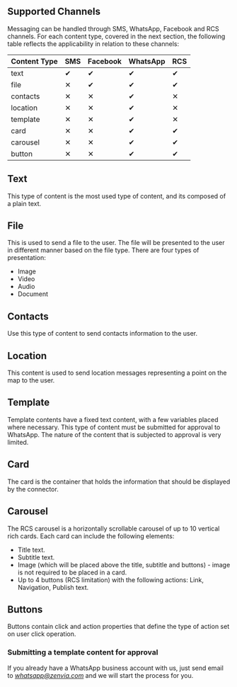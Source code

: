 ## Supported Channels

Messaging can be handled through SMS, WhatsApp, Facebook and RCS channels. For each content type, covered in the next section, the following table reflects the applicability in relation to these channels:

| Content Type | SMS      | Facebook | WhatsApp | RCS      |
|:-------------|:---------|:---------|:---------|:---------|
| text         | &#10004; | &#10004; | &#10004; | &#10004; |
| file         | &#10005; | &#10004; | &#10004; | &#10004; |
| contacts     | &#10005; | &#10005; | &#10004; | &#10005; |     |
| location     | &#10005; | &#10005; | &#10004; | &#10005; |
| template     | &#10005; | &#10005; | &#10004; | &#10005; |
| card         | &#10005; | &#10005; | &#10004; | &#10004; |
| carousel     | &#10005; | &#10005; | &#10004; | &#10004; |
| button       | &#10005; | &#10005; | &#10004; | &#10004; |

## Text
This type of content is the most used type of content, and its composed of a plain text.

<SchemaDefinition schemaRef="#/components/schemas/content.text" />

## File
This is used to send a file to the user. The file will be presented to the user in different manner based on the file type. There are four types of presentation:
* Image
* Video
* Audio
* Document

<SchemaDefinition schemaRef="#/components/schemas/content.file" />

## Contacts
Use this type of content to send contacts information to the user.

<SchemaDefinition schemaRef="#/components/schemas/content.contacts" />

## Location
This content is used to send location messages representing a point on the map to the user.

<SchemaDefinition schemaRef="#/components/schemas/content.location" />

## Template
Template contents have a fixed text content, with a few variables placed where necessary. This type of content must be submitted for approval to WhatsApp. The nature of the content that is subjected to approval is very limited.

## Card

The card is the container that holds the information that should be displayed by the connector.

<SchemaDefinition schemaRef="#/components/schemas/content.card" />

## Carousel

The RCS carousel is a horizontally scrollable carousel of up to 10 vertical rich cards. Each card can include the following elements:
* Title text.
* Subtitle text.
* Image (which will be placed above the title, subtitle and buttons) - image is not required to be placed in a card.
* Up to 4 buttons (RCS limitation) with the following actions: Link, Navigation, Publish text.

<SchemaDefinition schemaRef="#/components/schemas/content.carousel" />

## Buttons

Buttons contain click and action properties that define the type of action set on user click operation.

<SchemaDefinition schemaRef="#/components/schemas/content.buttons" />

### Submitting a template content for approval
If you already have a WhatsApp business account with us, just send email to *whatsapp@zenvia.com* and we will start the process for you.
